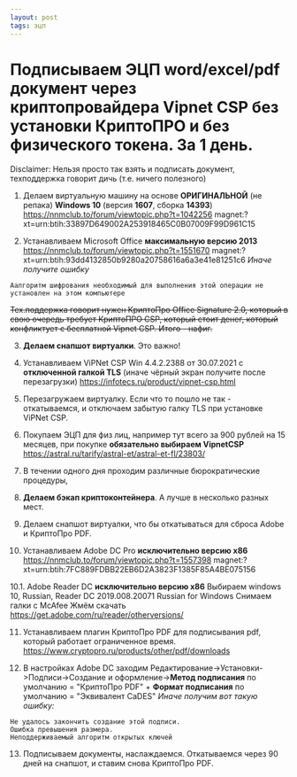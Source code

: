 ```yaml
---
layout: post
tags: эцп
---
```

# Подписываем ЭЦП word/excel/pdf документ через криптопровайдера Vipnet CSP без установки КриптоПРО и без физического токена. За 1 день.
Disclaimer: Нельзя просто так взять и подписать документ, техподдержка говорит дичь (т.е. ничего полезного)
<!--more-->
1. Делаем виртуальную машину на основе **ОРИГИНАЛЬНОЙ** (не репака) **Windows 10** (версия **1607**, сборка **14393**)
https://nnmclub.to/forum/viewtopic.php?t=1042256
magnet:?xt=urn:btih:33897D649002A253918465C0B07009F99D961C15

2. Устанавливаем Microsoft Office **максимальную версию 2013**
https://nnmclub.to/forum/viewtopic.php?t=1551670
magnet:?xt=urn:btih:93dd4132850b9280a20758616a6a3e41e81251c6
*Иначе получите ошибку*
```
Аалгоритм шифрования необходимый для выполнения этой операции не установлен на этом компьютере
```
~~Тех.поддержка говорит нужен КриптоПро Office Signature 2.0, который в свою очередь требует КриптоПРО CSP, который стоит денег, который конфликтует с бесплатной Vipnet CSP. Итого - нафиг.~~

3. **Делаем снапшот виртуалки**. Это важно!

4. Устанавливаем ViPNet CSP Win 4.4.2.2388 от 30.07.2021 с **отключенной галкой TLS** (иначе чёрный экран получите после перезагрузки)
https://infotecs.ru/product/vipnet-csp.html

5. Перезагружаем виртуалку. Если что то пошло не так - откатываемся, и отключаем забытую галку TLS при установке ViPNet CSP.

6. Покупаем ЭЦП для физ лиц, например тут всего за 900 рублей на 15 месяцев, при покупке **обязательно выбираем VipnetCSP**
https://astral.ru/tarify/astral-et/astral-et-fl/23803/

7. В течении одного дня проходим различные бюрократические процедуры, 

8. **Делаем бэкап криптоконтейнера**. А лучше в несколько разных мест.

9. Делаем снапшот виртуалки, что бы откатываться для сброса Adobe и КриптоПро PDF.

10. Устанавливаем Adobe DC Pro **исключительно версию x86**
https://nnmclub.to/forum/viewtopic.php?t=1557398
magnet:?xt=urn:btih:7FC889FDBB22EB6D2A3823F1385F85A4BE075156

10.1. Adobe Reader DC **исключительно версию x86**
Выбираем windows 10, Russian, Reader DC 2019.008.20071 Russian for Windows 
Снимаем галки с McAfee
Жмём скачать
https://get.adobe.com/ru/reader/otherversions/


11. Устанавливаем плагин КриптоПро PDF для подписывания pdf, который работает ограниченное время.
https://www.cryptopro.ru/products/other/pdf/downloads

12. В настройках Adobe DC заходим Редактирование->Установки->Подписи->Создание и оформление->**Метод подписания** по умолчанию = "КриптоПро PDF" + **Формат подписания** по умолчанию = "Эквивалент CaDES"
*Иначе получим вот такую ошибку:*
```
Не удалось закончить создание этой подписи.  
Ошибка превышения размера.  
Неподдерживаемый алгоритм открытых ключей
```

13. Подписываем документы, наслаждаемся. Откатываемся через 90 дней на снапшот, и ставим снова КриптоПро PDF.